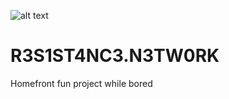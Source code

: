 ![alt text](http://leonvoerman.nl/coding/chat.png)

# R3S1ST4NC3.N3TW0RK
Homefront fun project while bored
